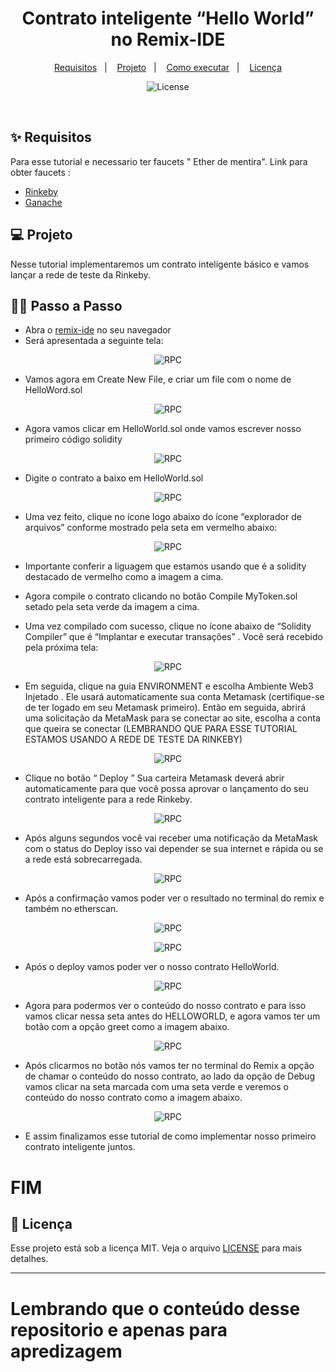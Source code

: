 <h1 align="center">
 Contrato inteligente “Hello World” no Remix-IDE
</h1>
<p align="center">
  <a href="#-tecnologias">Requisitos</a>&nbsp;&nbsp;&nbsp;|&nbsp;&nbsp;&nbsp;
  <a href="#-projeto">Projeto</a>&nbsp;&nbsp;&nbsp;|&nbsp;&nbsp;&nbsp;
  <a href="#-como-executar">Como executar</a>&nbsp;&nbsp;&nbsp;|&nbsp;&nbsp;&nbsp;
  <a href="#-licença">Licença</a>
</p>

<p align="center">
  <img alt="License" src="https://img.shields.io/static/v1?label=license&message=MIT&color=8257E5&labelColor=000000">
</p>

<br>

## ✨ Requisitos

Para esse tutorial e necessario ter faucets " Ether de mentira".
Link para obter faucets :

- [Rinkeby](https://faucet.rinkeby.io/)
- [Ganache](https://trufflesuite.com/ganache/)

## 💻 Projeto

Nesse tutorial implementaremos um contrato inteligente básico e vamos lançar a rede de teste da Rinkeby.

## 👶🏻 Passo a Passo

- Abra o [remix-ide](https://remix.ethereum.org/) no seu navegador
- Será apresentada a seguinte tela:

<p align="center">
  <img alt="RPC" src="./public/home.png">
</p>

- Vamos agora em Create New File, e criar um file com o nome de  HelloWord.sol

<p align="center">
  <img alt="RPC" src="./public/new.png">
</p>

- Agora vamos clicar em HelloWorld.sol onde vamos escrever nosso primeiro código solidity

<p align="center">
  <img alt="RPC" src="./public/myapp.png">
</p>
<p>

- Digite o contrato a baixo em HelloWorld.sol
</p>
<p align="center">
  <img alt="RPC" src="./public/helloword.png">
</p>

- Uma vez feito, clique no ícone logo abaixo do ícone “explorador de arquivos” conforme mostrado pela seta em vermelho abaixo:
<p align="center">
  <img alt="RPC" src="./public/copilando.png">
</p>

- Importante conferir a liguagem que estamos usando que é a solidity destacado de vermelho como a imagem a cima.

- Agora compile o contrato clicando no botão Compile MyToken.sol setado pela seta verde da imagem a cima.

- Uma vez compilado com sucesso, clique no ícone abaixo de “Solidity Compiler” que é “Implantar e executar transações” . Você será recebido pela próxima tela:

<p align="center">
  <img alt="RPC" src="./public/ethereumdeploy.png">
</p>

- Em seguida, clique na guia ENVIRONMENT e escolha Ambiente Web3 Injetado . Ele usará automaticamente sua conta Metamask (certifique-se de ter logado em seu Metamask primeiro).
Então em seguida, abrirá uma solicitação da MetaMask para se conectar ao site, escolha a conta que queira se conectar (LEMBRANDO QUE PARA ESSE TUTORIAL ESTAMOS USANDO A REDE DE TESTE DA RINKEBY) 

<p align="center">
  <img alt="RPC" src="./public/injectweb3.png">
</p>

- Clique no botão “ Deploy ” Sua carteira Metamask deverá abrir automaticamente para que você possa aprovar o lançamento do seu contrato inteligente para a rede Rinkeby.

<p align="center">
  <img alt="RPC" src="./public/confirmaTransacao.png">
</p>

- Após alguns segundos você vai receber uma notificação da MetaMask com o status do Deploy isso vai depender se sua internet e rápida ou se a rede está sobrecarregada.

<p align="center">
  <img alt="RPC" src="./public/metamask.png">
</p>

- Após a confirmação vamos poder ver o resultado no terminal do remix e também no etherscan.

<p align="center">
  <img alt="RPC" src="./public/deploy.png">
</p>

<p align="center">
  <img alt="RPC" src="./public/etherscan.png">
</p>

- Após o deploy vamos poder ver o nosso contrato HelloWorld.

<p align="center">
  <img alt="RPC" src="./public/get.png">
</p>

- Agora para podermos ver o conteúdo do nosso contrato e para isso vamos clicar nessa seta antes do HELLOWORLD, e agora vamos ter um botão com a opção greet como a imagem abaixo.

<p align="center">
  <img alt="RPC" src="./public/greet.png">
</p>

- Após clicarmos no botão nós vamos ter no terminal do Remix a opção de chamar o conteúdo do nosso contrato, ao lado da opção de Debug vamos clicar na seta marcada com uma seta verde e veremos o conteúdo do nosso contrato como a imagem abaixo. 

<p align="center">
  <img alt="RPC" src="./public/fim.png">
</p> 

- E assim finalizamos esse tutorial de como implementar nosso primeiro contrato inteligente juntos.

# FIM

## 📄 Licença

Esse projeto está sob a licença MIT. Veja o arquivo [LICENSE](LICENSE.md) para mais detalhes.

---
# Lembrando que o conteúdo desse repositorio e apenas para apredizagem 




